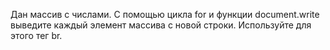 Дан массив с числами. С помощью цикла for и функции document.write выведите каждый элемент массива с новой строки. Используйте для этого тег br.